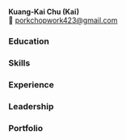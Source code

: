 
**Kuang-Kai Chu (Kai)**  
:email: porkchopwork423@gmail.com


### Education

### Skills

### Experience

### Leadership

### Portfolio
 
